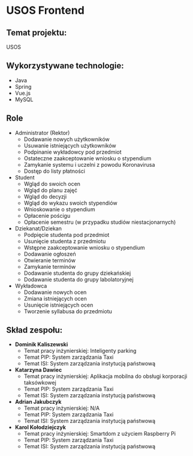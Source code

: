 # USOS Frontend


Temat projektu: 
----
USOS 



Wykorzystywane technologie: 
---- 
* Java
* Spring
* Vue.js
* MySQL

Role
----
* Administrator (Rektor)
    * Dodawanie nowych użytkowników
    * Usuwanie istniejących użytkowników  
    * Podpinanie wykładowcy pod przedmiot
    * Ostateczne zaakceptowanie wniosku o stypendium
    * Zamykanie systemu i uczelni z powodu Koronavirusa
    * Dostęp do listy płatności 
* Student
    * Wgląd do swoich ocen
    * Wgląd do planu zajęć
    * Wgląd do decyzji
    * Wgląd do wykazu swoich stypendiów
    * Wnioskowanie o stypendium
    * Opłacenie pościgu
    * Opłacenie semestru (w przypadku studiów niestacjonarnych)
* Dziekanat/Dziekan
    * Podpięcie studenta pod przedmiot
    * Usunięcie studenta z przedmiotu
    * Wstępne zaakceptowanie wniosku o stypendium
    * Dodawanie ogłoszeń
    * Otwieranie terminów
    * Zamykanie terminów
    * Dodawanie studenta do grupy dziekańskiej
    * Dodawanie studenta do grupy labolatoryjnej
* Wykładowca
    * Dodawanie nowych ocen
    * Zmiana istniejących ocen
    * Usunięcie istniejących ocen
    * Tworzenie syllabusa do przedmiotu






**Skład zespołu:**
----
* **Dominik Kaliszewski**
    * Temat pracy inżynierskiej: Inteligenty parking
    * Temat PIP: System zarządzania Taxi
    * Temat ISI: System zarządzania instytucją państwową 
* **Katarzyna Dawiec**
    * Temat pracy inżynierskiej: Aplikacja mobilna do obsługi korporacji taksówkowej
    * Temat PIP: System zarządzania Taxi
    * Temat ISI: System zarządzania instytucją państwową 
* **Adrian Jakubczyk**
    * Temat pracy inżynierskiej: N/A
    * Temat PIP: System zarządzania Taxi
    * Temat ISI: System zarządzania instytucją państwową 
* **Karol Kołodziejczyk**
    * Temat pracy inżynierskiej: Smartdom z użyciem Raspberry Pi
    * Temat PIP: System zarządzania Taxi
    * Temat ISI: System zarządzania instytucją państwową 


